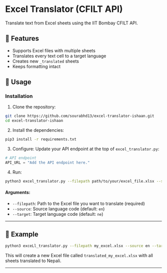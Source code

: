 # Excel Translator (CFILT API)

Translate text from Excel sheets using the IIT Bombay CFILT API.

## 🔧 Features

- Supports Excel files with multiple sheets
- Translates every text cell to a target language
- Creates new `_translated` sheets
- Keeps formatting intact

## 🚀 Usage

### Installation

1. Clone the repository:

```bash
git clone https://github.com/sourabhd13/excel-translator-ishaan.git
cd excel-translator-ishaan
```

2. Install the dependencies:

```bash
pip3 install -r requirements.txt
```

3. Configure:
Update your API endpoint at the top of `excel_translator.py`:

```python
# API endpoint
API_URL = "Add the API endpoint here."
```

4. Run:
```bash
python3 excel_translator.py --filepath path/to/your/excel_file.xlsx --source <source_language_code> --target <target_language_code>
```

#### Arguments:

* `--filepath`: Path to the Excel file you want to translate (required)
* `--source`: Source language code (default: `en`)
* `--target`: Target language code (default: `ne`)

---

## 🔧 Example

```bash
python3 exceLl_translator.py --filepath my_excel.xlsx --source en --target ne
```

This will create a new Excel file called `translated_my_excel.xlsx` with all sheets translated to Nepali.

---
